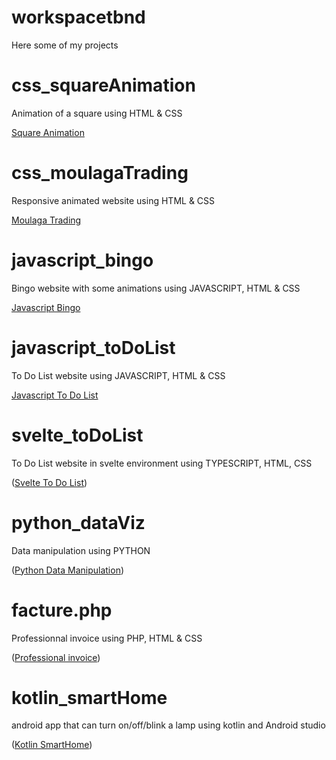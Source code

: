 # workspacetbnd

Here some of my projects

# css_squareAnimation

Animation of a square using HTML & CSS

[Square Animation](css_squareAnimation)

# css_moulagaTrading

Responsive animated website using HTML & CSS

[Moulaga Trading](css_moulagaTrading)

# javascript_bingo 

Bingo website with some animations using JAVASCRIPT, HTML & CSS

[Javascript Bingo](javascript_bingo)


# javascript_toDoList

To Do List website using JAVASCRIPT, HTML & CSS

[Javascript To Do List](javascript_toDoList)

# svelte_toDoList

To Do List website in svelte environment using TYPESCRIPT, HTML, CSS

([Svelte To Do List](svelte_toDoList))

# python_dataViz

Data manipulation using PYTHON 

([Python Data Manipulation](python_dataViz))

# facture.php

Professionnal invoice using PHP, HTML & CSS

([Professional invoice](facture.php))

# kotlin_smartHome

android app that can turn on/off/blink a lamp using kotlin and Android studio

([Kotlin SmartHome](kotlin_smartHome))